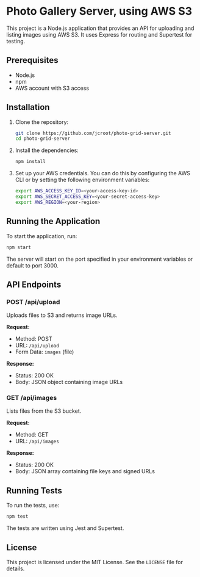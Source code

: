 # Photo Gallery Server, using AWS S3

This project is a Node.js application that provides an API for uploading and listing images using AWS S3. It uses Express for routing and Supertest for testing.

## Prerequisites

- Node.js
- npm
- AWS account with S3 access

## Installation

1. Clone the repository:
    ```sh
    git clone https://github.com/jcroot/photo-grid-server.git
    cd photo-grid-server
    ```

2. Install the dependencies:
    ```sh
    npm install
    ```

3. Set up your AWS credentials. You can do this by configuring the AWS CLI or by setting the following environment variables:
    ```sh
    export AWS_ACCESS_KEY_ID=<your-access-key-id>
    export AWS_SECRET_ACCESS_KEY=<your-secret-access-key>
    export AWS_REGION=<your-region>
    ```

## Running the Application

To start the application, run:
```sh
npm start
```

The server will start on the port specified in your environment variables or default to port 3000.

## API Endpoints

### POST /api/upload

Uploads files to S3 and returns image URLs.

**Request:**
- Method: POST
- URL: `/api/upload`
- Form Data: `images` (file)

**Response:**
- Status: 200 OK
- Body: JSON object containing image URLs

### GET /api/images

Lists files from the S3 bucket.

**Request:**
- Method: GET
- URL: `/api/images`

**Response:**
- Status: 200 OK
- Body: JSON array containing file keys and signed URLs

## Running Tests

To run the tests, use:
```sh
npm test
```

The tests are written using Jest and Supertest.

## License

This project is licensed under the MIT License. See the `LICENSE` file for details.
